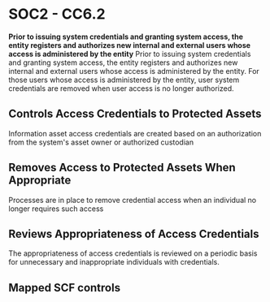 # SOC2 - CC6.2
**Prior to issuing system credentials and granting system access, the entity registers and authorizes new internal and external users whose access is administered by the entity**
Prior to issuing system credentials and granting system access, the entity registers and authorizes new internal and external users whose access is administered by the entity. For those users whose access is administered by the entity, user system credentials are removed when user access is no longer authorized.
## Controls Access Credentials to Protected Assets
Information asset access credentials are created based on an authorization from the system's asset owner or authorized custodian
## Removes Access to Protected Assets When Appropriate
Processes are in place to remove credential access when an individual no longer requires such access
## Reviews Appropriateness of Access Credentials
The appropriateness of access credentials is reviewed on a periodic basis for unnecessary and inappropriate individuals with credentials.
## Mapped SCF controls